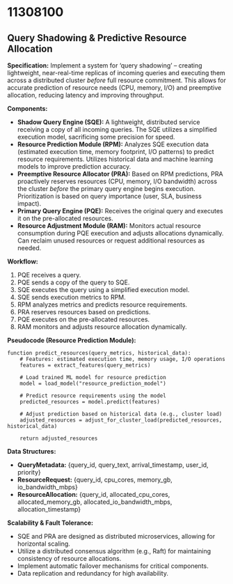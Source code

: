 # 11308100

## Query Shadowing & Predictive Resource Allocation

**Specification:** Implement a system for ‘query shadowing’ – creating lightweight, near-real-time replicas of incoming queries and executing them across a distributed cluster *before* full resource commitment. This allows for accurate prediction of resource needs (CPU, memory, I/O) and preemptive allocation, reducing latency and improving throughput.

**Components:**

*   **Shadow Query Engine (SQE):** A lightweight, distributed service receiving a copy of all incoming queries. The SQE utilizes a simplified execution model, sacrificing some precision for speed.
*   **Resource Prediction Module (RPM):** Analyzes SQE execution data (estimated execution time, memory footprint, I/O patterns) to predict resource requirements. Utilizes historical data and machine learning models to improve prediction accuracy.
*   **Preemptive Resource Allocator (PRA):**  Based on RPM predictions, PRA proactively reserves resources (CPU, memory, I/O bandwidth) across the cluster *before* the primary query engine begins execution. Prioritization is based on query importance (user, SLA, business impact).
*   **Primary Query Engine (PQE):** Receives the original query and executes it on the pre-allocated resources.
*   **Resource Adjustment Module (RAM):** Monitors actual resource consumption during PQE execution and adjusts allocations dynamically. Can reclaim unused resources or request additional resources as needed.

**Workflow:**

1.  PQE receives a query.
2.  PQE sends a copy of the query to SQE.
3.  SQE executes the query using a simplified execution model.
4.  SQE sends execution metrics to RPM.
5.  RPM analyzes metrics and predicts resource requirements.
6.  PRA reserves resources based on predictions.
7.  PQE executes on the pre-allocated resources.
8.  RAM monitors and adjusts resource allocation dynamically.

**Pseudocode (Resource Prediction Module):**

```
function predict_resources(query_metrics, historical_data):
    # Features: estimated execution time, memory usage, I/O operations
    features = extract_features(query_metrics)

    # Load trained ML model for resource prediction
    model = load_model("resource_prediction_model")

    # Predict resource requirements using the model
    predicted_resources = model.predict(features)

    # Adjust prediction based on historical data (e.g., cluster load)
    adjusted_resources = adjust_for_cluster_load(predicted_resources, historical_data)

    return adjusted_resources
```

**Data Structures:**

*   **QueryMetadata:** {query_id, query_text, arrival_timestamp, user_id, priority}
*   **ResourceRequest:** {query_id, cpu_cores, memory_gb, io_bandwidth_mbps}
*   **ResourceAllocation:** {query_id, allocated_cpu_cores, allocated_memory_gb, allocated_io_bandwidth_mbps, allocation_timestamp}

**Scalability & Fault Tolerance:**

*   SQE and PRA are designed as distributed microservices, allowing for horizontal scaling.
*   Utilize a distributed consensus algorithm (e.g., Raft) for maintaining consistency of resource allocations.
*   Implement automatic failover mechanisms for critical components.
*   Data replication and redundancy for high availability.